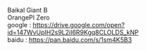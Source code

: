 
Baikal Giant B<BR>
OrangePI Zero<BR>
google : https://drive.google.com/open?id=147WvUpIH2s9L2iI6R9Kgq8CLOLDS_kNP<BR>
baidu : https://pan.baidu.com/s/1sm4K5B3
  
